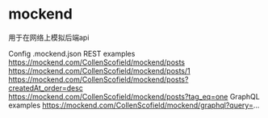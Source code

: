 # mockend
用于在网络上模拟后端api


Config
.mockend.json
REST examples
https://mockend.com/CollenScofield/mockend/posts
https://mockend.com/CollenScofield/mockend/posts/1
https://mockend.com/CollenScofield/mockend/posts?createdAt_order=desc
https://mockend.com/CollenScofield/mockend/posts?tag_eq=one
GraphQL examples
https://mockend.com/CollenScofield/mockend/graphql?query=...
